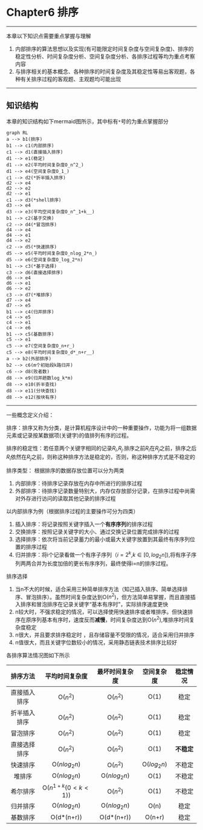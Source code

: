 # Chapter6 排序

---

本章以下知识点需要重点掌握与理解
1. 内部排序的算法思想以及实现(有可能限定时间复杂度与空间复杂度)、排序的稳定性分析、时间复杂度分析、空间复杂度分析、各排序过程等均为重点考察内容
2. 与排序相关的基本概念、各种排序的时间复杂度及其稳定性等易出客观题，各种有关排序过程的客观题、主观题均可能出现

---

## 知识结构

本章的知识结构如下mermaid图所示，其中标有`*`号的为重点掌握部分

```mermaid
graph RL
a --> b1(排序)
b1 --> c1(内部排序)
c1 --> d1(直接插入排序)
d1 --> e1(稳定)
d1 --> e2(平均时间复杂度O_n^2_)
d1 --> e4(空间复杂度O_1_)
c1 --> d2(*折半插入排序)
d2 --> e4
d2 --> e2
d2 --> e1
c1 --> d3(*shell排序)
d3 --> e4
d3 --> e3(平均空间复杂度O_n^_1+k__)
b1 --> c2(基于交换)
c2 --> d4(*冒泡排序)
d4 --> e4
d4 --> e1
d4 --> e2
c2 --> d5(*快速排序)
d5 --> e5(平均时间复杂度O_nlog_2*n_)
d5 --> e6(空间复杂度O_log_2*n)
b1 --> c3(*基于选择)
c3 --> d6(直接选择排序)
d6 --> e4
d6 --> e1
d6 --> e2
c3 --> d7(*堆排序)
d7 --> e4
d7 --> e5
b1 --> c4(归并排序)
c4 --> e5
c4 --> e1
c4 --> e6
b1 --> c5(基数排序)
c5 --> e1
c5 --> e7(空间复杂度O_n+r_)
c5 --> e8(平均时间复杂度O_d*_n+r__)
a --> b2(外部排序)
b2 --> c6(m个初始段k路归并)
c6 --> d8(败者数)
d8 --> e9(归并趟数log_k*m)
d8 --> e10(折半查找)
d8 --> e11(分块查找)
d8 --> e12(按块有序)
```
---

一些概念定义介绍：

排序：排序又称为分类，是计算机程序设计中的一种重要操作，功能为将一组数据元素或记录按某数据项(关键字)的值排列有序的过程。

排序的稳定性：若任意两个关键字相同的记录$R_i$,$R_j$.排序之前$R_i$在$R_j$之前，排序之后$R_i$依然在$R_j$之前，则称这种排序方法是稳定的，否则，称这种排序方式是不稳定的

排序类型：
根据排序的数据存放位置可以分为两类
1. 内部排序：待排序记录存放在内存中所进行的排序过程
2. 外部排序：待排序记录数量特别大，内存仅存放部分记录，在排序过程中尚需对外存进行访问的读取其他记录的排序过程

以内部排序为例（根据排序过程的主要操作可分为四类）
1. 插入排序：将记录按照关键字插入一个**有序序列**的排序过程
2. 交换排序：按照记录关键字的大小、通过交换记录位置完成排序的过程
3. 选择排序：依次将当前记录蓄力的最小或最大关键字放置到其最终有序序列位置的排序过程
4. 归并排序：将i个记录看做一个有序子序列（$i=2^k$,$k\in[0,log_2n]$),将有序子序列两两合并为长度加倍的更长有序序列，最终使得i=n的排序过程。

排序选择
1. 当n不大的时候，适合采用三种简单排序方法（知己插入排序、简单选择排序、冒泡排序）。虽然时间复杂度达到O($n^2$)，但方法简单易掌握，而且直接插入排序和冒泡排序在记录关键字“基本有序时”，实际排序速度更快
2. n较大时，不强求稳定的情况，可以选择使用快速排序或者堆排序。但快速排序在原序列基本有序时，速度反而**减慢**，时间复杂度达到O($n^2$),堆排序时间复杂度稳定
3. n很大，并且要求排序稳定时 ，且存储容量不受限的情况，适合采用归并排序
4. n值很大，而且关键字位数较小的情况，采用静态链表技术排序比较好

各排序算法情况图如下所示

|排序方法|平均时间复杂度|最坏时间复杂度|空间复杂度|稳定情况|
|:---:  |:---:        |:---:        |:---:    |:---:|
|直接插入排序|O($n^2$)|O($n^2$)|O(1)|稳定|
|折半插入排序|O($n^2$)|O($n^2$)|O(1)|稳定|
|冒泡排序|O($n^2$)|O($n^2$)|O(1)|稳定|
|直接选择排序|O($n^2$)|O($n^2$)|O(1)|**不稳定**|
|快速排序|O($nlog_2n$)|O($n^2$)|O($log_2n$)|不稳定|
|堆排序|O($nlog_2n$)|O($nlog_2n)$|O(1)|不稳定|
|希尔排序|O($n^{1+k}(0<k<1)$)|O($n^2$)|O(1)|不稳定|
|归并排序|O($nlog_2n$)|O($nlog_2n$)|O(n)|稳定|
|基数排序|O(d*(n+r))|O(d*(n+r))|O(n+r)|稳定|